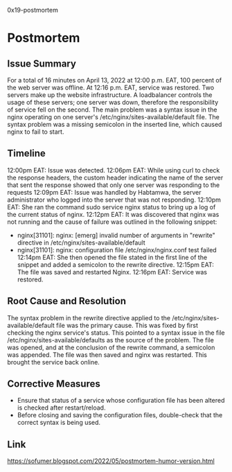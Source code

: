 0x19-postmortem

# Postmortem

## Issue Summary

For a total of 16 minutes on April 13, 2022 at 12:00 p.m. EAT, 100 percent of the web server was offline. At 12:16 p.m. EAT, service was restored. Two servers make up the website infrastructure. A loadbalancer controls the usage of these servers; one server was down, therefore the responsibility of service fell on the second. The main problem was a syntax issue in the nginx operating on one server's /etc/nginx/sites-available/default file. The syntax problem was a missing semicolon in the inserted line, which caused nginx to fail to start.

## Timeline

12:00pm EAT: Issue was detected. 12:06pm EAT: While using curl to check the response headers, the custom header indicating the name of the server that sent the response showed that only one server was responding to the requests 12:09pm EAT: Issue was handled by Habtamwa, the server administrator who logged into the server that was not responding. 12:10pm EAT: She ran the command sudo service nginx status to bring up a log of the current status of nginx. 12:12pm EAT: It was discovered that nginx was not running and the cause of failure was outlined in the following snippet:

*	nginx[31101]: nginx: [emerg] invalid number of arguments in "rewrite" directive in /etc/nginx/sites-available/default
* 	nginx[31101]: nginx: configuration file /etc/nginx/nginx.conf test failed 12:14pm EAT: She then opened the file stated in the first line of the snippet and added a semicolon to the rewrite directive. 12:15pm EAT: The file was saved and restarted Nginx. 12:16pm EAT: Service was restored.

## Root Cause and Resolution

The syntax problem in the rewrite directive applied to the /etc/nginx/sites-available/default file was the primary cause. This was fixed by first checking the nginx service's status. This pointed to a syntax issue in the file /etc/nginx/sites-available/defaults as the source of the problem. The file was opened, and at the conclusion of the rewrite command, a semicolon was appended. The file was then saved and nginx was restarted. This brought the service back online.

## Corrective Measures

* Ensure that status of a service whose configuration file has been altered is checked after restart/reload.
* Before closing and saving the configuration files, double-check that the correct syntax is being used.

## Link
https://sofumer.blogspot.com/2022/05/postmortem-humor-version.html
